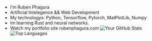 -  I’m Ruben Phagura
-  Artificial Intelegence && Web Development
-  My technologys: Python, Tensorflow, Pytorch, MatPlotLib, Numpy
-  Im learning Rust and neural networks.
-  Watch my portfolio site rubenphagura.com
   ![Your GitHub Stats](https://github-readme-stats.vercel.app/api?username=ruben2163)
   ![Top Languages](https://github-readme-stats.vercel.app/api/top-langs/?username=ruben2163&layout=compact) 







<!---
Ruben2163/Ruben2163 is a ✨ special ✨ repository because its `README.md` (this file) appears on your GitHub profile.
You can click the Preview link to take a look at your changes.
--->
